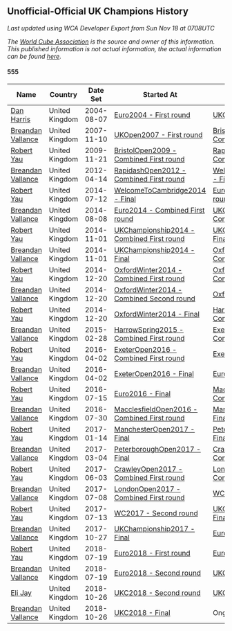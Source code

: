 ## Unofficial-Official UK Champions History

*Last updated using WCA Developer Export from Sun Nov 18 at 0708UTC*

*The [World Cube Association](https://www.worldcubeassociation.org) is the source and owner of this information. This published information is not actual information, the actual information can be found [here](https://www.worldcubeassociation.org/results).*

#### 555

|Name|Country|Date Set|Started At|Ended At|Days Held|  
|--|--|--|--|--|--|  
|[Dan Harris](https://www.worldcubeassociation.org/persons/2003HARR01)|United Kingdom|2004-08-07|[Euro2004 - First round](https://www.worldcubeassociation.org/competitions/Euro2004/results/all#e555_1)|[UKOpen2007 - First round](https://www.worldcubeassociation.org/competitions/UKOpen2007/results/all#e555_1)|1189|  
|[Breandan Vallance](https://www.worldcubeassociation.org/persons/2007VALL01)|United Kingdom|2007-11-10|[UKOpen2007 - First round](https://www.worldcubeassociation.org/competitions/UKOpen2007/results/all#e555_1)|[BristolOpen2009 - Combined First round](https://www.worldcubeassociation.org/competitions/BristolOpen2009/results/all#e555_d)|743|  
|[Robert Yau](https://www.worldcubeassociation.org/persons/2009YAUR01)|United Kingdom|2009-11-21|[BristolOpen2009 - Combined First round](https://www.worldcubeassociation.org/competitions/BristolOpen2009/results/all#e555_d)|[RapidashOpen2012 - Combined First round](https://www.worldcubeassociation.org/competitions/RapidashOpen2012/results/all#e555_d)|875|  
|[Breandan Vallance](https://www.worldcubeassociation.org/persons/2007VALL01)|United Kingdom|2012-04-14|[RapidashOpen2012 - Combined First round](https://www.worldcubeassociation.org/competitions/RapidashOpen2012/results/all#e555_d)|[WelcomeToCambridge2014 - Final](https://www.worldcubeassociation.org/competitions/WelcomeToCambridge2014/results/all#e555_f)|819|  
|[Robert Yau](https://www.worldcubeassociation.org/persons/2009YAUR01)|United Kingdom|2014-07-12|[WelcomeToCambridge2014 - Final](https://www.worldcubeassociation.org/competitions/WelcomeToCambridge2014/results/all#e555_f)|[Euro2014 - Combined First round](https://www.worldcubeassociation.org/competitions/Euro2014/results/all#e555_d)|28|  
|[Breandan Vallance](https://www.worldcubeassociation.org/persons/2007VALL01)|United Kingdom|2014-08-08|[Euro2014 - Combined First round](https://www.worldcubeassociation.org/competitions/Euro2014/results/all#e555_d)|[UKChampionship2014 - Combined First round](https://www.worldcubeassociation.org/competitions/UKChampionship2014/results/all#e555_d)|84|  
|[Robert Yau](https://www.worldcubeassociation.org/persons/2009YAUR01)|United Kingdom|2014-11-01|[UKChampionship2014 - Combined First round](https://www.worldcubeassociation.org/competitions/UKChampionship2014/results/all#e555_d)|[UKChampionship2014 - Final](https://www.worldcubeassociation.org/competitions/UKChampionship2014/results/all#e555_f)|0|  
|[Breandan Vallance](https://www.worldcubeassociation.org/persons/2007VALL01)|United Kingdom|2014-11-01|[UKChampionship2014 - Final](https://www.worldcubeassociation.org/competitions/UKChampionship2014/results/all#e555_f)|[OxfordWinter2014 - Combined First round](https://www.worldcubeassociation.org/competitions/OxfordWinter2014/results/all#e555_d)|49|  
|[Robert Yau](https://www.worldcubeassociation.org/persons/2009YAUR01)|United Kingdom|2014-12-20|[OxfordWinter2014 - Combined First round](https://www.worldcubeassociation.org/competitions/OxfordWinter2014/results/all#e555_d)|[OxfordWinter2014 - Combined Second round](https://www.worldcubeassociation.org/competitions/OxfordWinter2014/results/all#e555_e)|0|  
|[Breandan Vallance](https://www.worldcubeassociation.org/persons/2007VALL01)|United Kingdom|2014-12-20|[OxfordWinter2014 - Combined Second round](https://www.worldcubeassociation.org/competitions/OxfordWinter2014/results/all#e555_e)|[OxfordWinter2014 - Final](https://www.worldcubeassociation.org/competitions/OxfordWinter2014/results/all#e555_f)|0|  
|[Robert Yau](https://www.worldcubeassociation.org/persons/2009YAUR01)|United Kingdom|2014-12-20|[OxfordWinter2014 - Final](https://www.worldcubeassociation.org/competitions/OxfordWinter2014/results/all#e555_f)|[HarrowSpring2015 - Combined First round](https://www.worldcubeassociation.org/competitions/HarrowSpring2015/results/all#e555_d)|70|  
|[Breandan Vallance](https://www.worldcubeassociation.org/persons/2007VALL01)|United Kingdom|2015-02-28|[HarrowSpring2015 - Combined First round](https://www.worldcubeassociation.org/competitions/HarrowSpring2015/results/all#e555_d)|[ExeterOpen2016 - Combined First round](https://www.worldcubeassociation.org/competitions/ExeterOpen2016/results/all#e555_d)|399|  
|[Robert Yau](https://www.worldcubeassociation.org/persons/2009YAUR01)|United Kingdom|2016-04-02|[ExeterOpen2016 - Combined First round](https://www.worldcubeassociation.org/competitions/ExeterOpen2016/results/all#e555_d)|[ExeterOpen2016 - Final](https://www.worldcubeassociation.org/competitions/ExeterOpen2016/results/all#e555_f)|0|  
|[Breandan Vallance](https://www.worldcubeassociation.org/persons/2007VALL01)|United Kingdom|2016-04-02|[ExeterOpen2016 - Final](https://www.worldcubeassociation.org/competitions/ExeterOpen2016/results/all#e555_f)|[Euro2016 - Final](https://www.worldcubeassociation.org/competitions/Euro2016/results/all#e555_f)|105|  
|[Robert Yau](https://www.worldcubeassociation.org/persons/2009YAUR01)|United Kingdom|2016-07-15|[Euro2016 - Final](https://www.worldcubeassociation.org/competitions/Euro2016/results/all#e555_f)|[MacclesfieldOpen2016 - Combined First round](https://www.worldcubeassociation.org/competitions/MacclesfieldOpen2016/results/all#e555_d)|14|  
|[Breandan Vallance](https://www.worldcubeassociation.org/persons/2007VALL01)|United Kingdom|2016-07-30|[MacclesfieldOpen2016 - Combined First round](https://www.worldcubeassociation.org/competitions/MacclesfieldOpen2016/results/all#e555_d)|[ManchesterOpen2017 - Final](https://www.worldcubeassociation.org/competitions/ManchesterOpen2017/results/all#e555_f)|168|  
|[Robert Yau](https://www.worldcubeassociation.org/persons/2009YAUR01)|United Kingdom|2017-01-14|[ManchesterOpen2017 - Final](https://www.worldcubeassociation.org/competitions/ManchesterOpen2017/results/all#e555_f)|[PeterboroughOpen2017 - Final](https://www.worldcubeassociation.org/competitions/PeterboroughOpen2017/results/all#e555_f)|49|  
|[Breandan Vallance](https://www.worldcubeassociation.org/persons/2007VALL01)|United Kingdom|2017-03-04|[PeterboroughOpen2017 - Final](https://www.worldcubeassociation.org/competitions/PeterboroughOpen2017/results/all#e555_f)|[CrawleyOpen2017 - Combined First round](https://www.worldcubeassociation.org/competitions/CrawleyOpen2017/results/all#e555_d)|91|  
|[Robert Yau](https://www.worldcubeassociation.org/persons/2009YAUR01)|United Kingdom|2017-06-03|[CrawleyOpen2017 - Combined First round](https://www.worldcubeassociation.org/competitions/CrawleyOpen2017/results/all#e555_d)|[LondonOpen2017 - Combined First round](https://www.worldcubeassociation.org/competitions/LondonOpen2017/results/all#e555_d)|35|  
|[Breandan Vallance](https://www.worldcubeassociation.org/persons/2007VALL01)|United Kingdom|2017-07-08|[LondonOpen2017 - Combined First round](https://www.worldcubeassociation.org/competitions/LondonOpen2017/results/all#e555_d)|[WC2017 - Second round](https://www.worldcubeassociation.org/competitions/WC2017/results/all#e555_2)|7|  
|[Robert Yau](https://www.worldcubeassociation.org/persons/2009YAUR01)|United Kingdom|2017-07-13|[WC2017 - Second round](https://www.worldcubeassociation.org/competitions/WC2017/results/all#e555_2)|[UKChampionship2017 - Final](https://www.worldcubeassociation.org/competitions/UKChampionship2017/results/all#e555_f)|105|  
|[Breandan Vallance](https://www.worldcubeassociation.org/persons/2007VALL01)|United Kingdom|2017-10-27|[UKChampionship2017 - Final](https://www.worldcubeassociation.org/competitions/UKChampionship2017/results/all#e555_f)|[Euro2018 - First round](https://www.worldcubeassociation.org/competitions/Euro2018/results/all#e555_1)|266|  
|[Robert Yau](https://www.worldcubeassociation.org/persons/2009YAUR01)|United Kingdom|2018-07-19|[Euro2018 - First round](https://www.worldcubeassociation.org/competitions/Euro2018/results/all#e555_1)|[Euro2018 - Second round](https://www.worldcubeassociation.org/competitions/Euro2018/results/all#e555_2)|0|  
|[Breandan Vallance](https://www.worldcubeassociation.org/persons/2007VALL01)|United Kingdom|2018-07-19|[Euro2018 - Second round](https://www.worldcubeassociation.org/competitions/Euro2018/results/all#e555_2)|[UKC2018 - Second round](https://www.worldcubeassociation.org/competitions/UKC2018/results/all#e555_2)|98|  
|[Eli Jay](https://www.worldcubeassociation.org/persons/2014JAYE01)|United Kingdom|2018-10-26|[UKC2018 - Second round](https://www.worldcubeassociation.org/competitions/UKC2018/results/all#e555_2)|[UKC2018 - Final](https://www.worldcubeassociation.org/competitions/UKC2018/results/all#e555_f)|0|  
|[Breandan Vallance](https://www.worldcubeassociation.org/persons/2007VALL01)|United Kingdom|2018-10-26|[UKC2018 - Final](https://www.worldcubeassociation.org/competitions/UKC2018/results/all#e555_f)|Ongoing|21|  
